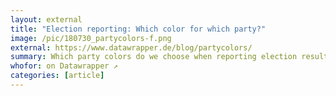 ```yaml
---
layout: external
title: "Election reporting: Which color for which party?"
image: /pic/180730_partycolors-f.png
external: https://www.datawrapper.de/blog/partycolors/
summary: Which party colors do we choose when reporting election results? I explain three approaches.
whofor: on Datawrapper ↗
categories: [article]
---
```

